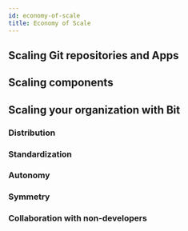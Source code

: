 ```yaml
---
id: economy-of-scale
title: Economy of Scale
---
```


## Scaling Git repositories and Apps

## Scaling components


## Scaling your organization with Bit


### Distribution

### Standardization


### Autonomy

### Symmetry


### Collaboration with non-developers

